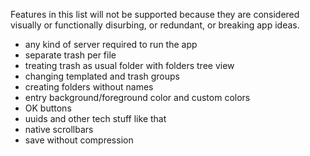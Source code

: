 Features in this list will not be supported because they are considered visually or functionally disurbing, or redundant, or breaking app ideas.

- any kind of server required to run the app
- separate trash per file
- treating trash as usual folder with folders tree view
- changing templated and trash groups
- creating folders without names
- entry background/foreground color and custom colors
- OK buttons
- uuids and other tech stuff like that
- native scrollbars
- save without compression